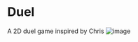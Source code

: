 # Duel
A 2D duel game inspired by Chris
![image](https://user-images.githubusercontent.com/93302780/168377119-a448e6d3-fab8-46f4-94ff-8417bee41725.png)
